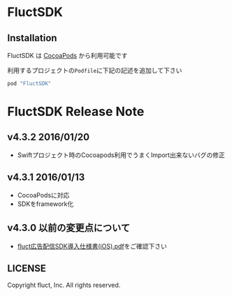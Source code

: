 # FluctSDK

## Installation

FluctSDK は [CocoaPods](http://cocoapods.org) から利用可能です

利用するプロジェクトの`Podfile`に下記の記述を追加して下さい

```ruby
pod "FluctSDK"
```

# FluctSDK Release Note

## v4.3.2 2016/01/20
* Swiftプロジェクト時のCocoapods利用でうまくImport出来ないバグの修正

## v4.3.1 2016/01/13
* CocoaPodsに対応
* SDKをframework化

## v4.3.0 以前の変更点について
* [fluct広告配信SDK導入仕様書(iOS).pdf](https://github.com/voyagegroup/FluctSDK-iOS/blob/master/fluct%E5%BA%83%E5%91%8A%E9%85%8D%E4%BF%A1SDK%E5%B0%8E%E5%85%A5%E4%BB%95%E6%A7%98%E6%9B%B8(iOS).pdf)をご確認下さい

## LICENSE
Copyright fluct, Inc. All rights reserved.
